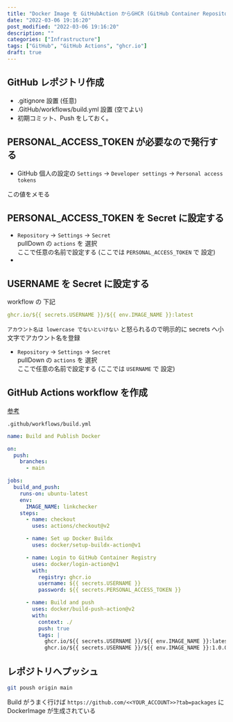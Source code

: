 ```yaml
---
title: "Docker Image を GitHubAction からGHCR (GitHub Container Repository) へPush"
date: "2022-03-06 19:16:20"
post_modified: "2022-03-06 19:16:20"
description: ""
categories: ["Infrastructure"]
tags: ["GitHub", "GitHub Actions", "ghcr.io"]
draft: true
---
```


## GitHub レポジトリ作成

- .gitignore 設置 (任意)
- .GitHub/workflows/build.yml 設置 (空でよい)
- 初期コミット、Push をしておく。

## PERSONAL_ACCESS_TOKEN が必要なので発行する

- GitHub 個人の設定の `Settings` -> `Developer settings` -> `Personal access tokens`

この値をメモる

## PERSONAL_ACCESS_TOKEN を Secret に設定する

- `Repository` -> `Settings` -> `Secret`  
  pullDown の `actions` を 選択  
  ここで任意の名前で設定する (ここでは `PERSONAL_ACCESS_TOKEN` で 設定)
-

## USERNAME を Secret に設定する

workflow の 下記

```yml
ghcr.io/${{ secrets.USERNAME }}/${{ env.IMAGE_NAME }}:latest
```

`アカウント名は lowercase でないといけない` と怒られるので明示的に secrets へ小文字でアカウント名を登録

- `Repository` -> `Settings` -> `Secret`  
  pullDown の `actions` を 選択  
  ここで任意の名前で設定する (ここでは `USERNAME` で 設定)

## GitHub Actions workflow を作成

[参考](https://qiita.com/kawakawaryuryu/items/b0291c1bc1141a535263)

`.github/workflows/build.yml`

```yml
name: Build and Publish Docker

on:
  push:
    branches:
      - main

jobs:
  build_and_push:
    runs-on: ubuntu-latest
    env:
      IMAGE_NAME: linkchecker
    steps:
      - name: checkout
        uses: actions/checkout@v2

      - name: Set up Docker Buildx
        uses: docker/setup-buildx-action@v1

      - name: Login to GitHub Container Registry
        uses: docker/login-action@v1
        with:
          registry: ghcr.io
          username: ${{ secrets.USERNAME }}
          password: ${{ secrets.PERSONAL_ACCESS_TOKEN }}

      - name: Build and push
        uses: docker/build-push-action@v2
        with:
          context: ./
          push: true
          tags: |
            ghcr.io/${{ secrets.USERNAME }}/${{ env.IMAGE_NAME }}:latest
            ghcr.io/${{ secrets.USERNAME }}/${{ env.IMAGE_NAME }}:1.0.0

```

## レポジトリへプッシュ

```bash
git poush origin main
```

Build がうまく行けば `https://github.com/<<YOUR_ACCOUNT>>?tab=packages` に DockerImage が生成されている
